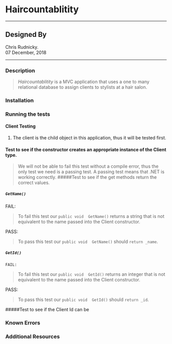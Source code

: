 # Haircountablitity
---
## Designed By

Chris Rudnicky.   
07 December, 2018

---

### Description
> *Haircountablitity* is a MVC application that uses a one to many relational database to assign clients to stylists at a hair salon.

### Installation

### Running the tests
#### Client Testing  
1. The client is the child object in this application, thus it will be tested first.
#### Test to see if the constructor creates an appropriate instance of the Client type.
>We will not be able to fail this test without a compile error, thus the only test we need is a passing test. A passing test means that .NET is working correctly.
#####Test to see if the get methods return the correct values.

  ##### `GetName()`  

  FAIL:  
>To fail this test our `public void  GetName()` returns a string that is not equivalent to the name passed into the Client constructor.  

  PASS:  
 >To pass this test our `public void  GetName()` should `return _name`.

  ##### `GetId()`  

    FAIL:
 >To fail this test our `public void  GetId()` returns an integer that is not equivalent to the name passed into the Client constructor.  

  PASS:  
 >To pass this test our `public void  GetId()` should `return _id`.




  #####Test to see if the Client Id can be

### Known Errors

### Additional Resources
